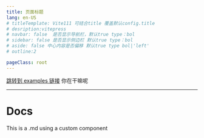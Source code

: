 ```yaml
---
title: 页面标题
lang: en-US
# titleTemplate: Vite111 可结合title 覆盖默认config.title
# desription:vitepress
# navbar: false  是否显示导航栏，默认true type：bol
# sidebar: false 是否显示侧边栏 默认true type：bol
# aside: false 中心内容是否偏移 默认true type bol|'left'
# outline:2

pageClass: root
---
```


[跳转到 examples 链接](/api-examples) <!-- sends the user to index.html of directory foo -->
你在干嘛呢

---

# Docs

This is a .md using a custom component
